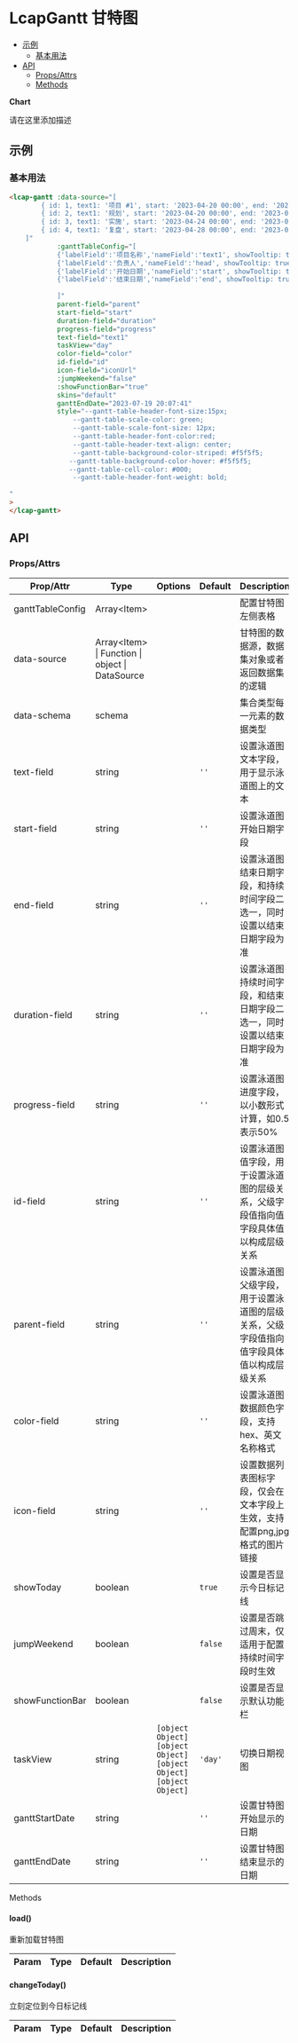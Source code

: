 <!-- 该 README.md 根据 api.yaml 和 docs/*.md 自动生成，为了方便在 GitHub 和 NPM 上查阅。如需修改，请查看源文件 -->

# LcapGantt 甘特图

- [示例](#示例)
    - [基本用法](#基本用法)
- [API]()
    - [Props/Attrs](#propsattrs)
    - [Methods](#methods)

**Chart**

请在这里添加描述

## 示例
### 基本用法

```html
<lcap-gantt :data-source="[
        { id: 1, text1: '项目 #1', start: '2023-04-20 00:00', end: '2023-04-24 00:00', duration: 4, progress: 0.6, open: true, head: '赵一', state: 'default', color: '#5692f0', iconUrl: '' },
        { id: 2, text1: '规划', start: '2023-04-20 00:00', end: '2023-04-24 00:00', duration: 3, progress: 0.8, parent: 1, head: '钱二', state: 'finished', color: '#5692f0', iconUrl: 'https://p1-juejin.byteimg.com/tos-cn-i-k3u1fbpfcp/7d177d0536094224a3132392c8a83c0b~tplv-k3u1fbpfcp-zoom-in-crop-mark:1512:0:0:0.awebp?' },
        { id: 3, text1: '实施', start: '2023-04-24 00:00', end: '2023-04-28 00:00', duration: 4, progress: 0.5, parent: 1, head: '孙三', state: 'unfinished', color: '#84bd54' },
        { id: 4, text1: '复盘', start: '2023-04-28 00:00', end: '2023-05-3 00:00', duration: 3, progress: 0.1, parent: 1, head: '李四', state: 'canceled', color: '#da645d' },
    ]"
            :ganttTableConfig="[
            {'labelField':'项目名称','nameField':'text1', showTooltip: true, width: '70'},
            {'labelField':'负责人','nameField':'head', showTooltip: true, width: '100'},
            {'labelField':'开始日期','nameField':'start', showTooltip: true, width: '150'},
            {'labelField':'结束日期','nameField':'end', showTooltip: true, width: '150'}
            
            ]"
            parent-field="parent"
            start-field="start"
            duration-field="duration"
            progress-field="progress"
            text-field="text1"
            taskView="day"
            color-field="color"
            id-field="id"
            icon-field="iconUrl"
            :jumpWeekend="false"
            :showFunctionBar="true"
            skins="default"
            ganttEndDate="2023-07-19 20:07:41"
            style="--gantt-table-header-font-size:15px;
                --gantt-table-scale-color: green;
                --gantt-table-scale-font-size: 12px;
                --gantt-table-header-font-color:red; 
                --gantt-table-header-text-align: center;
                --gantt-table-background-color-striped: #f5f5f5;
               --gantt-table-background-color-hover: #f5f5f5;
               --gantt-table-cell-color: #000;
                --gantt-table-header-font-weight: bold;
                
"
>
</lcap-gantt>
```

## API
### Props/Attrs

| Prop/Attr | Type | Options | Default | Description |
| --------- | ---- | ------- | ------- | ----------- |
| ganttTableConfig | Array\<Item\> |  |  | 配置甘特图左侧表格 |
| data-source | Array\<Item\> \| Function \| object \| DataSource |  |  | 甘特图的数据源，数据集对象或者返回数据集的逻辑 |
| data-schema | schema |  |  | 集合类型每一元素的数据类型 |
| text-field | string |  | `''` | 设置泳道图文本字段，用于显示泳道图上的文本 |
| start-field | string |  | `''` | 设置泳道图开始日期字段 |
| end-field | string |  | `''` | 设置泳道图结束日期字段，和持续时间字段二选一，同时设置以结束日期字段为准 |
| duration-field | string |  | `''` | 设置泳道图持续时间字段，和结束日期字段二选一，同时设置以结束日期字段为准 |
| progress-field | string |  | `''` | 设置泳道图进度字段，以小数形式计算，如0.5表示50% |
| id-field | string |  | `''` | 设置泳道图值字段，用于设置泳道图的层级关系，父级字段值指向值字段具体值以构成层级关系 |
| parent-field | string |  | `''` | 设置泳道图父级字段，用于设置泳道图的层级关系，父级字段值指向值字段具体值以构成层级关系 |
| color-field | string |  | `''` | 设置泳道图数据颜色字段，支持hex、英文名称格式 |
| icon-field | string |  | `''` | 设置数据列表图标字段，仅会在文本字段上生效，支持配置png,jpg格式的图片链接 |
| showToday | boolean |  | `true` | 设置是否显示今日标记线 |
| jumpWeekend | boolean |  | `false` | 设置是否跳过周末，仅适用于配置持续时间字段时生效 |
| showFunctionBar | boolean |  | `false` | 设置是否显示默认功能栏 |
| taskView | string | `[object Object]`<br/>`[object Object]`<br/>`[object Object]`<br/>`[object Object]` | `'day'` | 切换日期视图 |
| ganttStartDate | string |  | `''` | 设置甘特图开始显示的日期 |
| ganttEndDate | string |  | `''` | 设置甘特图结束显示的日期 |

Methods

#### load()

重新加载甘特图

| Param | Type | Default | Description |
| ----- | ---- | ------- | ----------- |

#### changeToday()

立刻定位到今日标记线

| Param | Type | Default | Description |
| ----- | ---- | ------- | ----------- |

